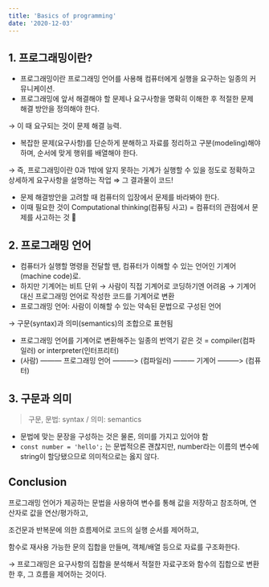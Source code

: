 ```yaml
---
title: 'Basics of programming'
date: '2020-12-03'
---
```


## 1. 프로그래밍이란?

- 프로그래밍이란 <span>프로그래밍 언어를 사용해 컴퓨터에게 실행을 요구</span>하는 일종의 커뮤니케이션.
- 프로그래밍에 앞서 해결해야 할 문제나 요구사항을 명확히 이해한 후 적절한 문제 해결 방안을 정의해야 한다.

→ 이 때 요구되는 것이 문제 해결 능력.

- 복잡한 문제(요구사항)를 단순하게 분해하고 자료를 정리하고 구분(modeling)해야 하며, 순서에 맞게 행위를 배열해야 한다.

→ 즉, 프로그래밍이란 0과 1밖에 알지 못하는 기계가 실행할 수 있을 정도로 정확하고 상세하게 요구사항을 설명하는 작업 ⇒ 그 결과물이 코드!

- 문제 해결방안을 고려할 때 컴퓨터의 입장에서 문제를 바라봐야 한다.
- 이때 필요한 것이 Computational thinking(컴퓨팅 사고) = 컴퓨터의 관점에서 문제를 사고하는 것 🤔

## 2. 프로그래밍 언어

- 컴퓨터가 실행할 명령을 전달할 땐, 컴퓨터가 이해할 수 있는 언어인 기계어(machine code)로.
- 하지만 기계어는 비트 단위 → 사람이 직접 기계어로 코딩하기엔 어려움 → 기계어 대신 프로그래밍 언어로 작성한 코드를 기계어로 변환
- 프로그래밍 언어: <span>사람이 이해할 수 있는 약속된 문법으로 구성된 언어</span>

→ <span>구문(syntax)</span>과 <span>의미(semantics)</span>의 조합으로 표현됨

- 프로그래밍 언어를 기계어로 변환해주는 일종의 번역기 같은 것 = compiler(컴파일러) or interpreter(인터프리터)
- (사람) ——— 프로그래밍 언어 ———> (컴파일러) ——— 기계어 ———> (컴퓨터)

## 3. 구문과 의미

> 구문, 문법: syntax / 의미: semantics

- 문법에 맞는 문장을 구성하는 것은 물론, 의미를 가지고 있어야 함
- `const number = 'hello';` 는 문법적으론 괜찮지만, number라는 이름의 변수에 string이 할당됐으므로 의미적으로는 옳지 않다.

## Conclusion

프로그래밍 언어가 제공하는 문법을 사용하여 변수를 통해 값을 저장하고 참조하며, 연산자로 값을 연산/평가하고,

조건문과 반복문에 의한 흐름제어로 코드의 실행 순서를 제어하고,

함수로 재사용 가능한 문의 집합을 만들며, 객체/배열 등으로 자료를 구조화한다.

→ 프로그래밍은 요구사항의 집합을 분석해서 적절한 자료구조와 함수의 집합으로 변환한 후, 그 흐름을 제어하는 것이다.